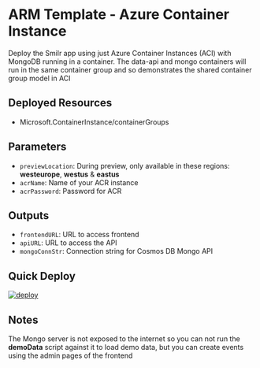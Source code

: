 # ARM Template - Azure Container Instance
Deploy the Smilr app using just Azure Container Instances (ACI) with MongoDB running in a container. The data-api and mongo containers will run in the same container group and so demonstrates the shared container group model in ACI  

## Deployed Resources
- Microsoft.ContainerInstance/containerGroups

## Parameters
- `previewLocation`: During preview, only available in these regions: **westeurope**, **westus** & **eastus**
- `acrName`: Name of your ACR instance
- `acrPassword`: Password for ACR

## Outputs
- `frontendURL`: URL to access frontend
- `apiURL`: URL to access the API
- `mongoConnStr`: Connection string for Cosmos DB Mongo API

## Quick Deploy
[![deploy](https://raw.githubusercontent.com/benc-uk/azure-arm/master/etc/azuredeploy.png)](https://portal.azure.com/#create/Microsoft.Template/uri/https%3A%2F%2Fraw.githubusercontent.com%2Fbenc-uk%2Fmicroservices-demoapp%2Fmaster%2Fazure%2Ftemplates%2Faci-mongo%2Fazuredeploy.json)  

## Notes
The Mongo server is not exposed to the internet so you can not run the **demoData** script against it to load demo data, but you can create events using the admin pages of the frontend